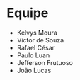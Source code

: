 # Equipe

- Kelvys Moura
- Victor de Souza
- Rafael César
- Paulo Luan
- Jefferson Frutuoso
- João Lucas
